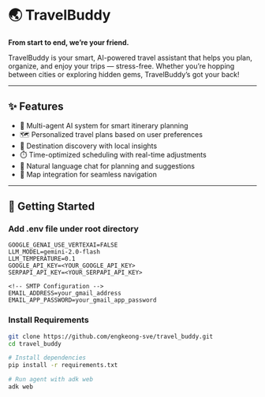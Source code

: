 # 🌏 TravelBuddy

**From start to end, we’re your friend.**

TravelBuddy is your smart, AI-powered travel assistant that helps you plan, organize, and enjoy your trips — stress-free. Whether you’re hopping between cities or exploring hidden gems, TravelBuddy’s got your back!

---

## ✨ Features

- 🧠 Multi-agent AI system for smart itinerary planning
- 🗺️ Personalized travel plans based on user preferences
- 🧳 Destination discovery with local insights
- ⏱️ Time-optimized scheduling with real-time adjustments
- 💬 Natural language chat for planning and suggestions
- 📍 Map integration for seamless navigation

---

## 🚀 Getting Started

### Add .env file under root directory
```.env
GOOGLE_GENAI_USE_VERTEXAI=FALSE
LLM_MODEL=gemini-2.0-flash
LLM_TEMPERATURE=0.1
GOOGLE_API_KEY=<YOUR_GOOGLE_API_KEY>
SERPAPI_API_KEY=<YOUR_SERPAPI_API_KEY>

<!-- SMTP Configuration -->
EMAIL_ADDRESS=your_gmail_address
EMAIL_APP_PASSWORD=your_gmail_app_password
```

### Install Requirements

```bash
git clone https://github.com/engkeong-sve/travel_buddy.git
cd travel_buddy

# Install dependencies
pip install -r requirements.txt

# Run agent with adk web
adk web
```
